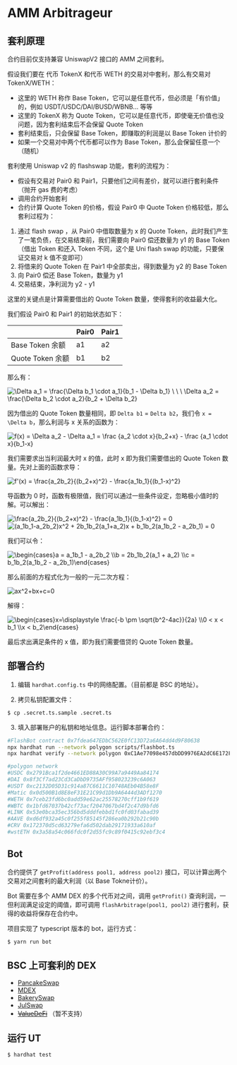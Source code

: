 # AMM Arbitrageur
## 套利原理

合约目前仅支持兼容 UniswapV2 接口的 AMM 之间套利。

假设我们要在 代币 TokenX 和代币 WETH 的交易对中套利，那么有交易对 TokenX/WETH：

- 这里的 WETH 称作 Base Token，它可以是任意代币，但必须是「有价值」的，例如 USDT/USDC/DAI/BUSD/WBNB... 等等
- 这里的 TokenX 称为 Quote Token，它可以是任意代币，即使毫无价值也没问题，因为套利结束后不会保留 Quote Token
- 套利结束后，只会保留 Base Token，即赚取的利润是以 Base Token 计价的
- 如果一个交易对中两个代币都可以作为 Base Token，那么会保留任意一个（随机）

套利使用 Uniswap v2 的 flashswap 功能，套利的流程为：

- 假设有交易对 Pair0 和 Pair1，只要他们之间有差价，就可以进行套利条件（抛开 gas 费的考虑）
- 调用合约开始套利
- 合约计算 Quote Token 的价格，假设 Pair0 中 Quote Token 价格较低，那么套利过程为：

1. 通过 flash swap ，从 Pair0 中借取数量为 x 的 Quote Token，此时我们产生了一笔负债，在交易结束前，我们需要向 Pair0 偿还数量为 y1 的 Base Token（借出 Token 和还入 Token 不同，这个是 Uni flash swap 的功能，只要保证交易对 k 值不变即可）
2. 将借来的 Quote Token 在 Pair1 中全部卖出，得到数量为 y2 的 Base Token
3. 向 Pair0 偿还 Base Token，数量为 y1
4. 交易结束，净利润为 y2 - y1

这里的关键点是计算需要借出的 Quote Token 数量，使得套利的收益最大化。

我们假设 Pair0 和 Pair1 的初始状态如下：

|                 | Pair0 | Pair1 |
| :---------------| :---- | :---- |
| Base Token 余额  | a1    |   a2  |
| Quote Token 余额 | b1    |   b2  |

那么有：

<img src="https://latex.codecogs.com/svg.image?\Delta&space;a_1&space;=&space;\frac{\Delta&space;b_1&space;\cdot&space;a_1}{b_1&space;-&space;\Delta&space;b_1}&space;\&space;\&space;\&space;\Delta&space;a_2&space;=&space;\frac{\Delta&space;b_2&space;\cdot&space;a_2}{b_2&space;&plus;&space;\Delta&space;b_2}" title="\Delta a_1 = \frac{\Delta b_1 \cdot a_1}{b_1 - \Delta b_1} \ \ \ \Delta a_2 = \frac{\Delta b_2 \cdot a_2}{b_2 + \Delta b_2}" />

因为借出的 Quote Token 数量相同，即 `Delta b1` = `Delta b2`，我们令 `x = \Delta b`，那么利润与 x 关系的函数为：

<img src="https://latex.codecogs.com/svg.image?f(x)&space;=&space;\Delta&space;a_2&space;-&space;\Delta&space;a_1&space;=&space;\frac&space;{a_2&space;\cdot&space;x}{b_2&plus;x}&space;-&space;\frac&space;{a_1&space;\cdot&space;x}{b_1-x}" title="f(x) = \Delta a_2 - \Delta a_1 = \frac {a_2 \cdot x}{b_2+x} - \frac {a_1 \cdot x}{b_1-x}" />

我们需要求出当利润最大时 x 的值，此时 x 即为我们需要借出的 Quote Token 数量。先对上面的函数求导：

<img src="https://latex.codecogs.com/svg.image?f'(x)&space;=&space;\frac{a_2b_2}{(b_2&plus;x)^2}&space;-&space;&space;\frac{a_1b_1}{(b_1-x)^2}" title="f'(x) = \frac{a_2b_2}{(b_2+x)^2} - \frac{a_1b_1}{(b_1-x)^2}" />

导函数为 0 时，函数有极限值，我们可以通过一些条件设定，忽略极小值时的解。可以解出：

<img src="https://latex.codecogs.com/svg.image?\frac{a_2b_2}{(b_2&plus;x)^2}&space;-&space;&space;\frac{a_1b_1}{(b_1-x)^2}&space;=&space;0&space;" title="\frac{a_2b_2}{(b_2+x)^2} - \frac{a_1b_1}{(b_1-x)^2} = 0 " />

<img src="https://latex.codecogs.com/svg.image?(a_1b_1-a_2b_2)x^2&space;&plus;&space;2b_1b_2(a_1&plus;a_2)x&space;&plus;&space;b_1b_2(a_1b_2&space;-&space;a_2b_1)&space;=&space;0&space;" title="(a_1b_1-a_2b_2)x^2 + 2b_1b_2(a_1+a_2)x + b_1b_2(a_1b_2 - a_2b_1) = 0 " />

我们可以令：

<img src="https://latex.codecogs.com/svg.image?\begin{cases}a&space;=&space;a_1b_1&space;-&space;a_2b_2&space;\\b&space;=&space;2b_1b_2(a_1&space;&plus;&space;a_2)&space;\\c&space;=&space;b_1b_2(a_1b_2&space;-&space;a_2b_1)\end{cases}&space;" title="\begin{cases}a = a_1b_1 - a_2b_2 \\b = 2b_1b_2(a_1 + a_2) \\c = b_1b_2(a_1b_2 - a_2b_1)\end{cases} " />

那么前面的方程式化为一般的一元二次方程：

<img src="https://latex.codecogs.com/svg.image?ax^2&plus;bx&plus;c=0&space;" title="ax^2+bx+c=0 " />

解得：

<img src="https://latex.codecogs.com/svg.image?\begin{cases}x=\displaystyle&space;\frac{-b&space;\pm&space;\sqrt{b^2-4ac}}{2a}&space;\\0&space;<&space;x&space;<&space;b_1&space;\\x&space;<&space;b_2\end{cases}" title="\begin{cases}x=\displaystyle \frac{-b \pm \sqrt{b^2-4ac}}{2a} \\0 < x < b_1 \\x < b_2\end{cases}" />

最后求出满足条件的 x 值，即为我们需要借贷的 Quote Token 数量。

## 部署合约
1. 编辑 `hardhat.config.ts` 中的网络配置。（目前都是 BSC 的地址）。

2. 拷贝私钥配置文件：

```bash
$ cp .secret.ts.sample .secret.ts
```

3. 填入部署账户的私钥和地址信息。运行脚本部署合约：


```bash
#FlashBot contract 0x7fdea647EDbC562E0fC13D72a6A64dd4d9F80638
npx hardhat run --network polygon scripts/flashbot.ts
npx hardhat verify --network polygon 0xC1Ae77098e457dbDD9976EA2dC6E172Fa5ACbBAE 0x2791Bca1f2de4661ED88A30C99A7a9449Aa84174 0xa97684ead0e402dC232d5A977953DF7ECBaB3CDb 0xE592427A0AEce92De3Edee1F18E0157C05861564

#polygon network
#USDC 0x2791Bca1f2de4661ED88A30C99A7a9449Aa84174
#DAI 0x8f3Cf7ad23Cd3CaDbD9735AFf958023239c6A063
#USDT 0xc2132D05D31c914a87C6611C10748AEb04B58e8F
#Matic 0x0d500B1d8E8eF31E21C99d1Db9A6444d3ADf1270
#WETH 0x7ceb23fd6bc0add59e62ac25578270cff1b9f619
#WBTC 0x1bfd67037b42cf73acf2047067bd4f2c47d9bfd6
#LINK 0x53e0bca35ec356bd5dddfebbd1fc0fd03fabad39
#AAVE 0xd6df932a45c0f255f85145f286ea0b292b21c90b
#CRV 0x172370d5cd63279efa6d502dab29171933a610af
#wstETH 0x3a58a54c066fdc0f2d55fc9c89f0415c92ebf3c4
```

## Bot

合约提供了 `getProfit(address pool1, address pool2)` 接口，可以计算出两个交易对之间套利的最大利润（以 Base Tokne计价）。

Bot 需要在多个 AMM DEX 的多个代币对之间，调用 `getProfit()` 查询利润，一但利润满足设定的阈值，即可调用 `flashArbitrage(pool1, pool2)` 进行套利，获得的收益将保存在合约中。

项目实现了 typescript 版本的 bot，运行方式：

```bash
$ yarn run bot
```

## BSC 上可套利的 DEX

- [PancakeSwap](https://pancakeswap.finance/)
- [MDEX](https://bsc.mdex.com/)
- [BakerySwap](https://www.bakeryswap.org/#/swap)
- [JulSwap](https://julswap.com/#/)
- [~~ValueDeFi~~](https://bsc.valuedefi.io/) （暂不支持）

## 运行 UT

```bash
$ hardhat test
```
